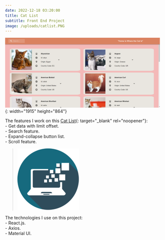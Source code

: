 ```yaml
---
date: 2022-12-18 03:20:00
title: Cat List
subtitle: Front End Project
image: /uploads/catlist.PNG
---
```

![Palm trees](/uploads/catlist1.PNG){: width="1915" height="864"}

The features I work on this [Cat List](https://cat-list-thecatapi.netlify.app/){: target="_blank" rel="noopener"}\:<br>\- Get data with limit offset.<br>\- Search feature.<br>\- Expand-collapse button list.<br>\- Scroll feature.

> ![](/uploads/information-technology-icon-clipart-1-1-1.png)

The technologies I use on this project:<br>\- React.js.<br>\- Axios.<br>\- Material UI.